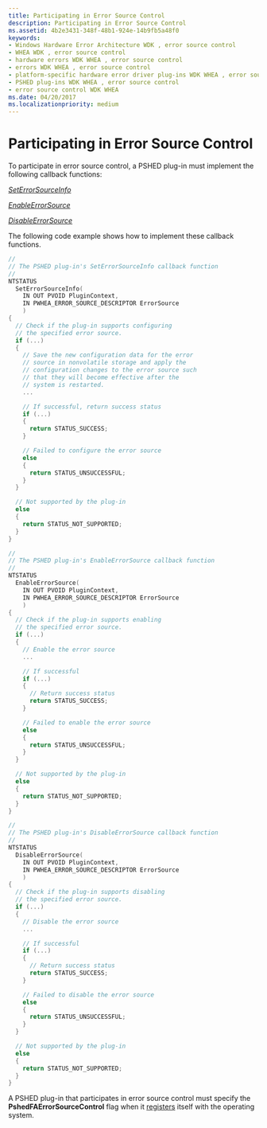 ```yaml
---
title: Participating in Error Source Control
description: Participating in Error Source Control
ms.assetid: 4b2e3431-348f-48b1-924e-14b9fb5a48f0
keywords:
- Windows Hardware Error Architecture WDK , error source control
- WHEA WDK , error source control
- hardware errors WDK WHEA , error source control
- errors WDK WHEA , error source control
- platform-specific hardware error driver plug-ins WDK WHEA , error source control
- PSHED plug-ins WDK WHEA , error source control
- error source control WDK WHEA
ms.date: 04/20/2017
ms.localizationpriority: medium
---
```


# Participating in Error Source Control


To participate in error source control, a PSHED plug-in must implement the following callback functions:

[*SetErrorSourceInfo*](https://docs.microsoft.com/windows-hardware/drivers/ddi/ntddk/nc-ntddk-pshed_pi_set_error_source_info)

[*EnableErrorSource*](https://docs.microsoft.com/windows-hardware/drivers/ddi/ntddk/nc-ntddk-pshed_pi_enable_error_source)

[*DisableErrorSource*](https://docs.microsoft.com/windows-hardware/drivers/ddi/ntddk/nc-ntddk-pshed_pi_disable_error_source)

The following code example shows how to implement these callback functions.

```cpp
//
// The PSHED plug-in's SetErrorSourceInfo callback function
//
NTSTATUS
  SetErrorSourceInfo(
    IN OUT PVOID PluginContext,
    IN PWHEA_ERROR_SOURCE_DESCRIPTOR ErrorSource
    )
{
  // Check if the plug-in supports configuring
  // the specified error source.
  if (...)
  {
    // Save the new configuration data for the error
    // source in nonvolatile storage and apply the
    // configuration changes to the error source such
    // that they will become effective after the
    // system is restarted.
    ...

    // If successful, return success status
    if (...)
    {
      return STATUS_SUCCESS;
    }

    // Failed to configure the error source
    else
    {
      return STATUS_UNSUCCESSFUL;
    }
  }

  // Not supported by the plug-in
  else
  {
    return STATUS_NOT_SUPPORTED;
  }
}

//
// The PSHED plug-in's EnableErrorSource callback function
//
NTSTATUS
  EnableErrorSource(
    IN OUT PVOID PluginContext,
    IN PWHEA_ERROR_SOURCE_DESCRIPTOR ErrorSource
    )
{
  // Check if the plug-in supports enabling
  // the specified error source.
  if (...)
  {
    // Enable the error source
    ...

    // If successful
    if (...)
    {
      // Return success status
      return STATUS_SUCCESS;
    }

    // Failed to enable the error source
    else
    {
      return STATUS_UNSUCCESSFUL;
    }
  }

  // Not supported by the plug-in
  else
  {
    return STATUS_NOT_SUPPORTED;
  }
}

//
// The PSHED plug-in's DisableErrorSource callback function
//
NTSTATUS
  DisableErrorSource(
    IN OUT PVOID PluginContext,
    IN PWHEA_ERROR_SOURCE_DESCRIPTOR ErrorSource
    )
{
  // Check if the plug-in supports disabling
  // the specified error source.
  if (...)
  {
    // Disable the error source
    ...

    // If successful
    if (...)
    {
      // Return success status
      return STATUS_SUCCESS;
    }

    // Failed to disable the error source
    else
    {
      return STATUS_UNSUCCESSFUL;
    }
  }

  // Not supported by the plug-in
  else
  {
    return STATUS_NOT_SUPPORTED;
  }
}
```

A PSHED plug-in that participates in error source control must specify the **PshedFAErrorSourceControl** flag when it [registers](registering-a-pshed-plug-in.md) itself with the operating system.

 

 




